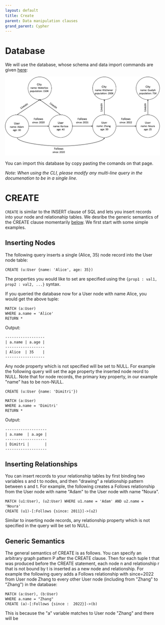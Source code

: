 ```yaml
---
layout: default
title: Create
parent: Data manipulation clauses
grand_parent: Cypher
---
```


# Database
We will use the database, whose schema and data import commands are given [here](example-database.md):

<img src="../../../img/running-example.png" width="800">

You can import this database by copy pasting the comands on that page. 

*Note: When using the CLI, please modify any multi-line query in the documenation to be in a single line.*
# CREATE
`CREATE` is similar to the INSERT clause of SQL and lets you insert records into your
node and relationahip tables. We desribe the generic semantics of the 
CREATE clause momentarily [below](#generic-semantics). We first start with some simple examples. 

## Inserting Nodes
The following query inserts a single (Alice, 35) node record into the User node table:

```
CREATE (u:User {name: 'Alice', age: 35})
```
The properties you would like to set are specified using the
`{prop1 : val1, prop2 : val2, ...}` syntax.  

If you queried the database now for 
a User node with name Alice, you would get the above tuple:
```
MATCH (a:User) 
WHERE a.name = 'Alice' 
RETURN *
```
Output:
```
------------------
| a.name | a.age |
------------------
| Alice  | 35    |
------------------
```

Any node property which is not specified will be set to NULL. 
For example the following query will set the age property
the inserted node reord to NULL. Note that for node records,
the primary key property, in our example "name" has to be non-NULL.
```
CREATE (u:User {name: 'Dimitri'})
```
```
MATCH (a:User) 
WHERE a.name = 'Dimitri' 
RETURN *
```
Output:
```
-------------------
| a.name  | a.age |
-------------------
| Dimitri |       |
-------------------
```

## Inserting Relationships
You can insert records to your relationship tables by
first binding two variables s and t to nodes, and then
"drawing" a relationship pattern between s and t. 
For example, the following creates a Follows relationship
from the User node with name "Adam" to the User node with
name "Noura". 
```
MATCH (u1:User), (u2:User) WHERE u1.name = 'Adam' AND u2.name = 'Noura' 
CREATE (u1)-[:Follows {since: 2011}]->(u2)
```
Similar to inserting node records, any relationship property which is not 
specified in the query will be set to NULL.

## Generic Semantics
The general semantics of CREATE is as follows. You can specify
an arbitrary graph pattern P after the CREATE clause.
Then for each tuple t that was produced before the CREATE statement, 
each node n and relationship r that is not bound by t is inserted
as a new node and relationship. For example the following query
adds a Follows relationship with since=2022 from User node Zhang 
to every other User node (including from "Zhang" to "Zhang") 
in the database:

```
MATCH (a:User), (b:User) 
WHERE a.name = "Zhang" 
CREATE (a)-[:Follows {since :  2022}]->(b)
```
This is because the "a" variable matches to User node "Zhang" and there will be 

